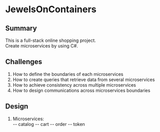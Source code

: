 # JewelsOnContainers

## Summary

This is a full-stack online shopping project.</br> 
Create microservices by using C#.

## Challenges
1. How to define the boundaries of each microservices
2. How to create queries that retrieve data from several microservices
3. How to achieve consistency across multiple microservices
4. How to design communications across microservices boundaries

## Design
1. Microservices:</br>
  -- catalog
  -- cart
  -- order
  -- token




